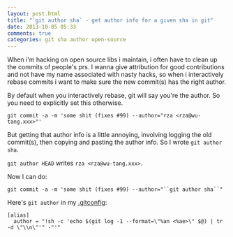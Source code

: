 ```yaml
---
layout: post.html
title: "`git author sha` - get author info for a given sha in git"
date: 2013-10-05 05:33
comments: true
categories: git sha author open-source
---
```


When i'm hacking on open source libs i maintain, i often have to clean up the
commits of people's prs. I wanna give attribution for good contributions and
not have my name associated with nasty hacks, so when i interactively rebase
commits i want to make sure the new commit(s) has the right author.

By default when you interactively rebase, git will say you're the author. So
you need to explicitly set this otherwise.

`git commit -a -m 'some shit (fixes #99) --author="rza <rza@wu-tang.xxx>"'`

But getting that author info is a little annoying, involving logging the old
commit(s), then copying and pasting the author info. So I wrote `git author sha`.

`git author HEAD` writes `rza <rza@wu-tang.xxx>`.

Now I can do:

`git commit -a -m 'some shit (fixes #99) --author="``git author sha``"`

Here's `git author` in my [.gitconfig](https://github.com/travisjeffery/dotfiles/blob/master/.gitconfig):

```
[alias]
  author = "!sh -c 'echo $(git log -1 --format=\"%an <%ae>\" $@) | tr -d \"\\n\"'" -"'"
```

